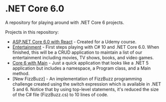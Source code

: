 # .NET Core 6.0

A repository for playing around with .NET Core 6 projects.

Projects in this repository:

- [ASP.NET Core 6.0 with React](AspNetCoreWithReact/) - Created for a Udemy
  course.
- [Entertainment](Entertainment/) - First steps playing with C# 10 and .NET Core 6.0.
  When finished, this will be a CRUD application to maintain a list of our entertainment
  including movies, TV shows, books, and video games.
- [Core 6 with Main](Core6WithMain/) - Just a quick application that looks like a .NET
  5 application but includes a namespace, a Program class, and a Main method.
- [New FizzBuzz] - An implementation of FizzBuzz programming challenge created using the
  switch expression which is available in .NET 5 and 6. Notice that by using top-level
  statements, it's reduced the size of the C# file (FizzBuzz.cs) to 10 lines of code.
